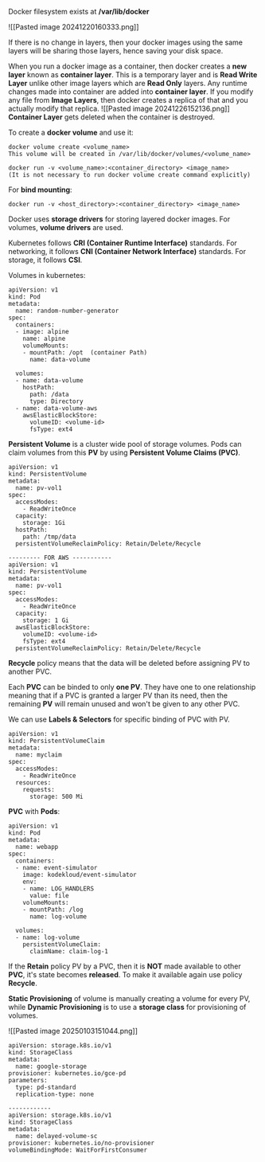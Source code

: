 Docker filesystem exists at **/var/lib/docker**

![[Pasted image 20241220160333.png]]

If there is no change in layers, then your docker images using the same layers will be sharing those layers, hence saving your disk space.

When you run a docker image as a container, then docker creates a **new layer** known as **container layer**. This is a temporary layer and is **Read Write Layer** unlike other image layers which are **Read Only** layers.
Any runtime changes made into container are added into **container layer**.
If you modify any file from **Image Layers**, then docker creates a replica of that and you actually modify that replica.
![[Pasted image 20241226152136.png]]
**Container Layer** gets deleted when the container is destroyed.

To create a **docker volume** and use it:
```
docker volume create <volume_name>
This volume will be created in /var/lib/docker/volumes/<volume_name>

docker run -v <volume_name>:<container_directory> <image_name>
(It is not necessary to run docker volume create command explicitly)
```

For **bind mounting**:
```
docker run -v <host_directory>:<container_directory> <image_name>
```
Docker uses **storage drivers** for storing layered docker images.
For volumes, **volume drivers** are used.

Kubernetes follows **CRI (Container Runtime Interface)** standards. For networking, it follows **CNI (Container Network Interface)** standards. For storage, it follows **CSI**.

Volumes in kubernetes:

```
apiVersion: v1
kind: Pod
metadata:
  name: random-number-generator
spec:
  containers:
  - image: alpine
    name: alpine
    volumeMounts:
    - mountPath: /opt  (container Path)
      name: data-volume

  volumes:
  - name: data-volume
    hostPath:
      path: /data
      type: Directory
  - name: data-volume-aws
    awsElasticBlockStore:
      volumeID: <volume-id>
      fsType: ext4
```

**Persistent Volume** is a cluster wide pool of storage volumes. Pods can claim volumes from this **PV** by using **Persistent Volume Claims (PVC)**.
```
apiVersion: v1
kind: PersistentVolume
metadata:
  name: pv-vol1
spec:
  accessModes:
    - ReadWriteOnce
  capacity:
    storage: 1Gi
  hostPath:
    path: /tmp/data
  persistentVolumeReclaimPolicy: Retain/Delete/Recycle

--------- FOR AWS -----------
apiVersion: v1
kind: PersistentVolume
metadata:
  name: pv-vol1
spec:
  accessModes:
    - ReadWriteOnce
  capacity:
    storage: 1 Gi
  awsElasticBlockStore:
    volumeID: <volume-id>
    fsType: ext4
  persistentVolumeReclaimPolicy: Retain/Delete/Recycle
```
**Recycle** policy means that the data will be deleted before assigning PV to another PVC.

Each **PVC** can be binded to only **one PV**. They have one to one relationship meaning that if a PVC is granted a larger PV than its need, then the remaining **PV** will remain unused and won't be given to any other PVC.

We can use **Labels & Selectors** for specific binding of PVC with PV.
```
apiVersion: v1
kind: PersistentVolumeClaim
metadata:
  name: myclaim
spec:
  accessModes:
    - ReadWriteOnce
  resources:
    requests:
      storage: 500 Mi
```

**PVC** with **Pods**:
```
apiVersion: v1
kind: Pod
metadata:
  name: webapp
spec:
  containers:
  - name: event-simulator
    image: kodekloud/event-simulator
    env:
    - name: LOG_HANDLERS
      value: file
    volumeMounts:
    - mountPath: /log
      name: log-volume

  volumes:
  - name: log-volume
    persistentVolumeClaim:
      claimName: claim-log-1
```
If the **Retain** policy PV by a PVC, then it is **NOT** made available to other **PVC**, it's state becomes **released**. To make it available again use policy **Recycle**.

**Static Provisioning** of volume is manually creating a volume for every PV, while **Dynamic Provisioning** is to use a **storage class** for provisioning of volumes.

![[Pasted image 20250103151044.png]]

```
apiVersion: storage.k8s.io/v1
kind: StorageClass
metadata:
  name: google-storage
provisioner: kubernetes.io/gce-pd
parameters:
  type: pd-standard
  replication-type: none

------------
apiVersion: storage.k8s.io/v1
kind: StorageClass
metadata:
  name: delayed-volume-sc
provisioner: kubernetes.io/no-provisioner
volumeBindingMode: WaitForFirstConsumer
```
